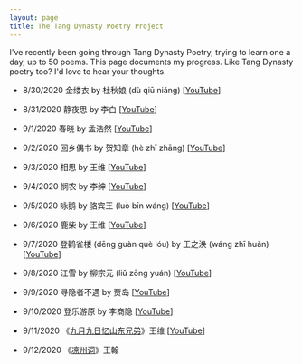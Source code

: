 ```yaml
---
layout: page
title: The Tang Dynasty Poetry Project
---
```


I've recently been going through Tang Dynasty Poetry, trying to learn
one a day, up to 50 poems. This page documents my progress. Like Tang
Dynasty poetry too? I'd love to hear your thoughts.

* 8/30/2020 金缕衣 by 杜秋娘 (dù qiū niáng) \[[YouTube](https://youtu.be/q0jqpQhtcfA)\]
* 8/31/2020	静夜思 by 李白 \[[YouTube](https://youtu.be/xnWw2gbNw4U)\]
* 9/1/2020 春晓	by 孟浩然 \[[YouTube](https://youtu.be/8g0ZbXonq6c)\]
* 9/2/2020 回乡偶书 by 贺知章 (hè zhī zhāng) \[[YouTube](https://youtu.be/iySLv2uHlRw)\]
* 9/3/2020 相思 by 王维 \[[YouTube](https://youtu.be/SI_Qy3vxQgM)\]

* 9/4/2020 悯农 by 李绅 \[[YouTube](https://youtu.be/odTdxJbxQxQ)\]
* 9/5/2020	咏鹅 by 骆宾王	(luò bīn wáng)	\[[YouTube](https://youtu.be/8ryJj6FOBZA)\]
* 9/6/2020	鹿柴 by 王维		\[[YouTube](https://youtu.be/6msd4mKUjPo)\]
* 9/7/2020	登鹳雀楼	(dēng guàn què lóu) by 王之涣	(wáng zhī huàn)	\[[YouTube](https://youtu.be/rMwl_F7YJ50)\]
* 9/8/2020	江雪 by 柳宗元	(liǔ zōng yuán)	\[[YouTube](https://youtu.be/-0T7ue_vIwI)\]

* 9/9/2020	寻隐者不遇 by 贾岛		\[[YouTube](https://youtu.be/Qe2pUTuu3r8)\]
* 9/10/2020 登乐游原 by 李商隐 \[[YouTube](https://youtu.be/fdN2cOAyVfI)\]
* 9/11/2020 《[九月九日忆山东兄弟](tang-dynasty-poetry/wang-wei/jiu-yue-jiu-ri-yi-shan-dong-xiong-di)》王维 \[[YouTube](https://youtu.be/berURtfPzvs)\]
* 9/12/2020 《[凉州词](/projects/tang-dyanasty-poetry/wang-han/liang-zhou-ci)》王翰
